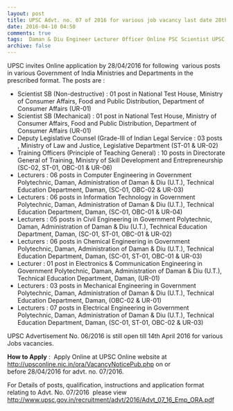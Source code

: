 ```yaml
---
layout: post
title: UPSC Advt. no. 07 of 2016 for various job vacancy last date 28th April-2016   
date: 2016-04-10 04:50
comments: true
tags:  Daman & Diu Engineer Lecturer Officer Online PSC Scientist UPSC 
archive: false
---
```

UPSC invites Online application by 28/04/2016 for following  various posts in various Government of India Ministries and Departments in the prescribed format. The posts are : 


- Scientist SB (Non-destructive) : 01 post in National Test House, Ministry of Consumer Affairs, Food and Public Distribution, Department of Consumer Affairs (UR-01)
- Scientist SB (Mechanical) : 01 post in National Test House, Ministry of Consumer Affairs, Food and Public Distribution, Department of Consumer Affairs (UR-01) 
- Deputy Legislative Counsel (Grade-III of Indian Legal Service : 03 posts , Ministry of Law and Justice, Legislative Department (ST-01 & UR-02) 
- Training Officers (Principle of Teaching General) : 10 posts in Directorate General of Training, Ministry of Skill Development and Entrepreneurship (SC-02, ST-01, OBC-01 & UR-06)
- Lecturers : 06 posts in Computer Engineering in Government Polytechnic, Daman, Administration of Daman & Diu (U.T.), Technical Education Department, Daman, (SC-01, OBC-02 & UR-03) 
- Lecturers : 06 posts in Information Technology in Government Polytechnic, Daman, Administration of Daman & Diu (U.T.), Technical Education Department, Daman, (SC-01, OBC-01 & UR-04) 
- Lecturers : 05 posts in Civil Engineering in Government Polytechnic, Daman, Administration of Daman & Diu (U.T.), Technical Education Department, Daman, (SC-01, ST-01, OBC-01 & UR-02)
- Lecturers : 06 posts in Chemical Engineering in Government Polytechnic, Daman, Administration of Daman & Diu (U.T.), Technical Education Department, Daman, (SC-01, ST-01, OBC-01 & UR-03) 
- Lecturer : 01 post in Electronics & Communication Engineering in Government Polytechnic, Daman, Administration of Daman & Diu (U.T.), Technical Education Department, Daman, (UR-01) 
- Lecturers : 03 posts in Mechanical Engineering in Government Polytechnic, Daman, Administration of Daman & Diu (U.T.), Technical Education Department, Daman, (OBC-02 & UR-01)
- Lecturers : 07 posts in Electrical Engineering in Government Polytechnic, Daman, Administration of Daman & Diu (U.T.), Technical Education Department, Daman, (SC-01, ST-01, OBC-02 & UR-03)


UPSC Advertisement No. 06/2016 is still open till 14th April 2016 for various Jobs vacancies.

**How to Apply** :  Apply Online at UPSC Online website at <http://upsconline.nic.in/ora/VacancyNoticePub.php> on or before 28/04/2016 for advt. no. 07/2016.

For Details of posts, qualification, instructions and application format relating to Advt. No. 07/2016  please view <http://www.upsc.gov.in/recruitment/advt/2016/Advt_07_16_Emp_ORA.pdf>